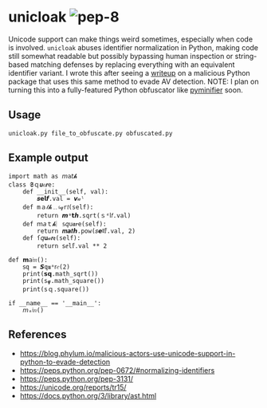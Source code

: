# unicloak ![pep-8](https://github.com/xor-eax-eax-ret/unicloak/actions/workflows/pep8.yml/badge.svg)
Unicode support can make things weird sometimes, especially when code is involved. `unicloak` abuses identifier normalization in Python, making code still somewhat readable but possibly bypassing human inspection or string-based matching defenses by replacing everything with an equivalent identifier variant. I wrote this after seeing a [writeup](https://blog.phylum.io/malicious-actors-use-unicode-support-in-python-to-evade-detection) on a malicious Python package that uses this same method to evade AV detection.
NOTE: I plan on turning this into a fully-featured Python obfuscator like [pyminifier](https://github.com/liftoff/pyminifier) soon. 

## Usage
```unicloak.py file_to_obfuscate.py obfuscated.py```

## Example output
```
import math as 𝘮a𝘵𝓱
class 𝕾ｑ𝙪𝑎𝙧𝚎:
    def __init__(self, val):
        𝒔𝗲𝗹𝙛.val = 𝙫𝒶ˡ
    def 𝚖ａ𝓉𝓱﹎𝔰𝓆𝚛𝘵(self):
        return 𝙢ᵃ𝘁𝙝.sqrt(ｓᵉⅼ𝑓.val)
    def ｍ𝘢ｔ𝓱︳𝕤𝘲𝚞𝖆𝒓e(self):
        return 𝒎𝙖𝒕𝙝.pow(𝑠𝙚𝖑𝕗.val, 2)
    def ſ𝘲𝐮𝒶𝙧𝖊(self):
        return 𝚜ⅇ𝚕𝕗.val ** 2

def 𝗺𝖺𝔦𝔫():
    𝗌𝚚 = 𝙎𝚚𝖚ᵃ𝗋𝑒(2)
    print(𝘀𝗾.math_sqrt())
    print(s𝓺.math_square())
    print(sｑ.square())
   
if __name__ == '__main__':
    𝘮ₐ𝔦𝑛()
```
## References
- https://blog.phylum.io/malicious-actors-use-unicode-support-in-python-to-evade-detection
- https://peps.python.org/pep-0672/#normalizing-identifiers
- https://peps.python.org/pep-3131/
- https://unicode.org/reports/tr15/
- https://docs.python.org/3/library/ast.html
